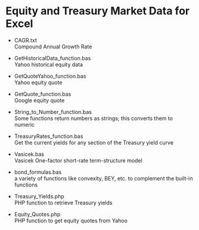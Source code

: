 Equity and Treasury Market Data for Excel
========================================================

* CAGR.txt  
Compound Annual Growth Rate  

* GetHistoricalData_function.bas  
Yahoo historical equity data  

* GetQuoteYahoo_function.bas  
Yahoo equity quote  

* GetQuote_function.bas  
Google equity quote  

* String_to_Number_function.bas  
Some functions return numbers as strings; this converts them to numeric  

* TreasuryRates_function.bas  
Get the current yields for any section of the Treasury yield curve  

* Vasicek.bas  
Vasicek One-factor short-rate term-structure model  

* bond_formulas.bas  
a variety of functions like convexity, BEY, etc. to complement the built-in functions  

* Treasury_Yields.php  
PHP function to retrieve Treasury yields  

* Equity_Quotes.php  
PHP function to get equity quotes from Yahoo